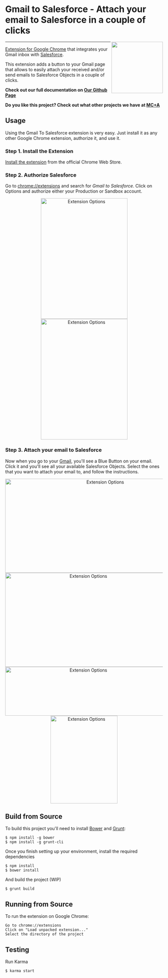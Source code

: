 
# Gmail to Salesforce - Attach your email to Salesforce in a couple of clicks

<img align="right" height="164" src="https://s3.amazonaws.com/download.mcplusa.com/public+assets/gmail-to-salesforce/icon128.png">


---

[Extension for Google Chrome](https://chrome.google.com/webstore/detail/gmail-to-salesforce/pgfflbnbfafapphjalaagdbpndlkgglb) that integrates your Gmail inbox with [Salesforce](https://www.salesforce.com/).

This extension adds a button to your Gmail page that allows to easily attach your received and/or send emails to Salesforce Objects in a couple of clicks.

**Check out our full documentation on [Our Github Page](http://mcplusa.github.io/gmail-to-salesforce)**

**Do you like this project? Check out what other projects we have at [MC+A](http://mcplusa.com)**

## Usage

Using the Gmail To Salesforce extension is very easy. Just install it as any other Google Chrome extension, authorize it, and use it.

### Step 1. Install the Extension

[Install the extension](https://chrome.google.com/webstore/detail/gmail-to-salesforce/pgfflbnbfafapphjalaagdbpndlkgglb) from the official Chrome Web Store.

### Step 2. Authorize Salesforce

Go to [chrome://extensions](chrome://extensions) and search for *Gmail to Salesforce*. Click on Options and authorize either your Production or Sandbox account.
<center>
<img src="https://s3.amazonaws.com/download.mcplusa.com/public+assets/gmail-to-salesforce/gmail-to-sfdc-options-1.png" width="277" height="385" alt="Extension Options">
<img src="https://s3.amazonaws.com/download.mcplusa.com/public+assets/gmail-to-salesforce/gmail-to-sfdc-options-2.png" width="277" height="385" alt="Extension Options">
</center>

### Step 3. Attach your email to Salesforce

Now when you go to your [Gmail](https://mail.google.com), you'll see a Blue Button on your email. Click it and you'll see all your available Salesforce Objects. Select the ones that you want to attach your email to, and follow the instructions.

<center>
<img src="https://s3.amazonaws.com/download.mcplusa.com/public+assets/gmail-to-salesforce/gmail-to-sfdc-button-1.png" width="624" height="300" alt="Extension Options"><br/>
<img src="https://s3.amazonaws.com/download.mcplusa.com/public+assets/gmail-to-salesforce/gmail-to-sfdc-popup-1.png" width="516" height="300" alt="Extension Options"><br/>
<img src="https://s3.amazonaws.com/download.mcplusa.com/public+assets/gmail-to-salesforce/gmail-to-sfdc-popup-2.png" width="516" height="156" alt="Extension Options"><br/>
<img src="https://s3.amazonaws.com/download.mcplusa.com/public+assets/gmail-to-salesforce/gmail-to-sfdc-popup-3.png" width="214" height="280" alt="Extension Options"><br/>
</center>

## Build from Source

To build this project you'll need to install [Bower](http://bower.io/) and [Grunt](http://gruntjs.com/):
```
$ npm install -g bower
$ npm install -g grunt-cli
```

Once you finish setting up your environment, install the required dependencies

```
$ npm install
$ bower install
```

And build the project (WIP)
```
$ grunt build
```

## Running from Source

To run the extension on Google Chrome:

```
Go to chrome://extensions
Click on "Load unpacked extension..."
Select the directory of the project
```

## Testing

Run Karma

```
$ karma start
```
